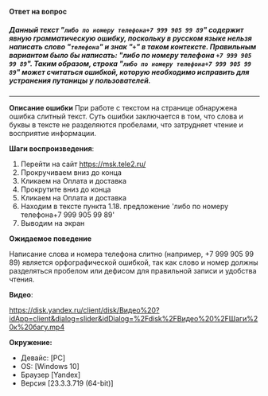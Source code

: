 **Ответ на вопрос**
##### Данный текст "`либо по номеру телефона+7 999 905 99 89`" содержит явную грамматическую ошибку, поскольку в русском языке нельзя написать слово "`телефона`" и знак "`+`" в таком контексте. Правильным вариантом было бы написать: "либо по номеру телефона `+7 999 905 99 89`". Таким образом, строка "`либо по номеру телефона+7 999 905 99 89`" может считаться ошибкой, которую необходимо исправить для устранения путаницы у пользователей.
______________________________________________________________________________________________

**Описание ошибки**
При работе с текстом на странице обнаружена ошибка слитный текст. Суть ошибки заключается в том, что слова и буквы в тексте не разделяются пробелами, что затрудняет чтение и восприятие информации.


**Шаги воспроизведения**:

1. Перейти на сайт https://msk.tele2.ru/
2. Прокручиваем вниз до конца
3. Кликаем на Оплата и доставка
4. Прокрутите вниз до конца
5. Кликаем на Оплата и доставка
6. Находим в тексте пункта 1.18. предложение 'либо по номеру телефона+7 999 905 99 89'
7. Выводим на экран

**Ожидаемое поведение**

Написание слова и номера телефона слитно (например, +7 999 905 99 89) является орфографической ошибкой, так как слово и номер должны разделяться пробелом или дефисом для правильной записи и удобства чтения.

**Видео**: 

https://disk.yandex.ru/client/disk/Видео%20?idApp=client&dialog=slider&idDialog=%2Fdisk%2FВидео%20%2FШаги%20к%20багу.mp4

**Окружение:**
 - Девайс: [PC]
 - OS: [Windows 10]
 - Браузер [Yandex]
 - Версия [23.3.3.719 (64-bit)]
